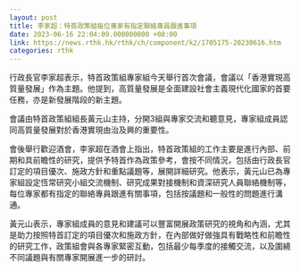 ```yaml
---
layout: post
title: 李家超：特首政策組每位專家有指定聯絡專員跟進事項
date: 2023-06-16 22:04:09.000000000 +08:00
link: https://news.rthk.hk/rthk/ch/component/k2/1705175-20230616.htm
categories: rthk
---
```


行政長官李家超表示，特首政策組專家組今天舉行首次會議，會議以「香港實現高質量發展」作為主題。他提到，高質量發展是全面建設社會主義現代化國家的首要任務，亦是新發展階段的新主題。

會議由特首政策組組長黃元山主持，分開3組與專家交流和聽意見，專家組成員認同高質量發展對於香港實現由治及興的重要性。

會後舉行歡迎酒會，李家超在酒會上指出，特首政策組的工作主要是進行內部、前期和具前瞻性的研究，提供予特首作為政策參考，會按不同情況，包括由行政長官訂定的項目優次、施政方針和重點議題等，展開詳細研究。他表示，黃元山已為專家組設定恆常研究小組交流機制、研究成果對接機制和資深研究人員聯絡機制等，每位專家都有指定的聯絡專員跟進有關事項，包括按議題和一般性的問題進行溝通。

黃元山表示，專家組成員的意見和建議可以豐富開展政策研究的視角和內涵，尤其是助力按照特首訂定的項目優次和施政方針，在內部做好做強具有戰略性和前瞻性的研究工作，政策組會與各專家緊密互動，包括最少每季度的接觸交流，以及圍繞不同議題與有關專家開展進一步的研討。
